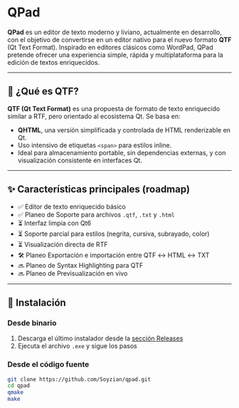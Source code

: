 # QPad

**QPad** es un editor de texto moderno y liviano, actualmente en desarrollo, con el objetivo de convertirse en un editor nativo para el nuevo formato **QTF** (Qt Text Format). Inspirado en editores clásicos como WordPad, QPad pretende ofrecer una experiencia simple, rápida y multiplataforma para la edición de textos enriquecidos.

---

## 🧾 ¿Qué es QTF?

**QTF (Qt Text Format)** es una propuesta de formato de texto enriquecido similar a RTF, pero orientado al ecosistema Qt. Se basa en:

- **QHTML**, una versión simplificada y controlada de HTML renderizable en Qt.
- Uso intensivo de etiquetas `<span>` para estilos inline.
- Ideal para almacenamiento portable, sin dependencias externas, y con visualización consistente en interfaces Qt.

---

## ✨ Características principales (roadmap)

- ✅ Editor de texto enriquecido básico
- ✅ Planeo de Soporte para archivos `.qtf`, `.txt` y `.html`
- ⏳ Interfaz limpia con Qt6
- ⏳ Soporte parcial para estilos (negrita, cursiva, subrayado, color)
- ⏳ Visualización directa de RTF
- 🛠 Planeo Exportación e importación entre QTF ↔ HTML ↔ TXT
- 🔜 Planeo de Syntax Highlighting para QTF
- 🔜 Planeo de Previsualización en vivo

---

## 🚀 Instalación

### Desde binario

1. Descarga el último instalador desde la [sección Releases](https://github.com/Soyzian/qpad/releases)
2. Ejecuta el archivo `.exe` y sigue los pasos

### Desde el código fuente

```bash
git clone https://github.com/Soyzian/qpad.git
cd qpad
qmake
make
